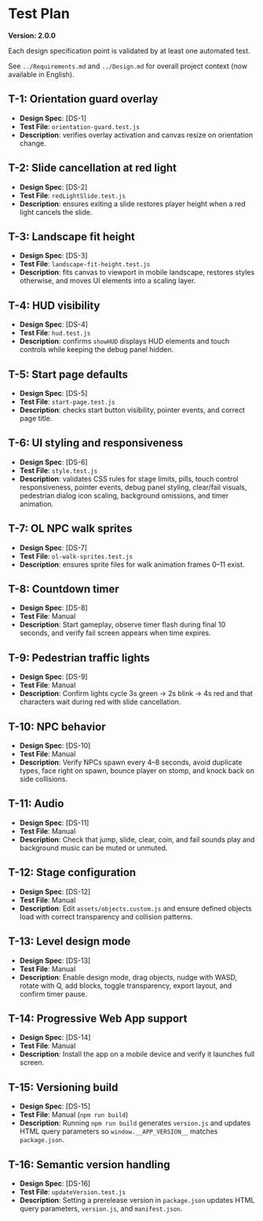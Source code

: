 # Test Plan

**Version: 2.0.0**

Each design specification point is validated by at least one automated test.

See `../Requirements.md` and `../Design.md` for overall project context (now available in English).

## T-1: Orientation guard overlay
- **Design Spec**: [DS-1]
- **Test File**: `orientation-guard.test.js`
- **Description**: verifies overlay activation and canvas resize on orientation change.

## T-2: Slide cancellation at red light
- **Design Spec**: [DS-2]
- **Test File**: `redLightSlide.test.js`
- **Description**: ensures exiting a slide restores player height when a red light cancels the slide.

## T-3: Landscape fit height
- **Design Spec**: [DS-3]
- **Test File**: `landscape-fit-height.test.js`
- **Description**: fits canvas to viewport in mobile landscape, restores styles otherwise, and moves UI elements into a scaling layer.

## T-4: HUD visibility
- **Design Spec**: [DS-4]
- **Test File**: `hud.test.js`
- **Description**: confirms `showHUD` displays HUD elements and touch controls while keeping the debug panel hidden.

## T-5: Start page defaults
- **Design Spec**: [DS-5]
- **Test File**: `start-page.test.js`
- **Description**: checks start button visibility, pointer events, and correct page title.

## T-6: UI styling and responsiveness
- **Design Spec**: [DS-6]
- **Test File**: `style.test.js`
- **Description**: validates CSS rules for stage limits, pills, touch control responsiveness, pointer events, debug panel styling, clear/fail visuals, pedestrian dialog icon scaling, background omissions, and timer animation.

## T-7: OL NPC walk sprites
- **Design Spec**: [DS-7]
- **Test File**: `ol-walk-sprites.test.js`
- **Description**: ensures sprite files for walk animation frames 0–11 exist.

## T-8: Countdown timer
- **Design Spec**: [DS-8]
- **Test File**: Manual
- **Description**: Start gameplay, observe timer flash during final 10 seconds, and verify fail screen appears when time expires.

## T-9: Pedestrian traffic lights
- **Design Spec**: [DS-9]
- **Test File**: Manual
- **Description**: Confirm lights cycle 3s green → 2s blink → 4s red and that characters wait during red with slide cancellation.

## T-10: NPC behavior
- **Design Spec**: [DS-10]
- **Test File**: Manual
- **Description**: Verify NPCs spawn every 4–8 seconds, avoid duplicate types, face right on spawn, bounce player on stomp, and knock back on side collisions.

## T-11: Audio
- **Design Spec**: [DS-11]
- **Test File**: Manual
- **Description**: Check that jump, slide, clear, coin, and fail sounds play and background music can be muted or unmuted.

## T-12: Stage configuration
- **Design Spec**: [DS-12]
- **Test File**: Manual
- **Description**: Edit `assets/objects.custom.js` and ensure defined objects load with correct transparency and collision patterns.

## T-13: Level design mode
- **Design Spec**: [DS-13]
- **Test File**: Manual
- **Description**: Enable design mode, drag objects, nudge with WASD, rotate with Q, add blocks, toggle transparency, export layout, and confirm timer pause.

## T-14: Progressive Web App support
- **Design Spec**: [DS-14]
- **Test File**: Manual
- **Description**: Install the app on a mobile device and verify it launches full screen.

## T-15: Versioning build
- **Design Spec**: [DS-15]
- **Test File**: Manual (`npm run build`)
- **Description**: Running `npm run build` generates `version.js` and updates HTML query parameters so `window.__APP_VERSION__` matches `package.json`.

## T-16: Semantic version handling
- **Design Spec**: [DS-16]
- **Test File**: `updateVersion.test.js`
- **Description**: Setting a prerelease version in `package.json` updates HTML query parameters, `version.js`, and `manifest.json`.
